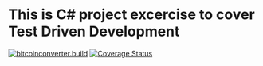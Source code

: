 # This is C# project excercise to cover Test Driven Development

[![bitcoinconverter.build](https://github.com/Dagim12/TDD-Bitcoin-Converter-App/actions/workflows/main.yml/badge.svg)](https://github.com/Dagim12/TDD-Bitcoin-Converter-App/actions/workflows/main.yml) [![Coverage Status](https://coveralls.io/repos/github/Dagim12/TDD-Bitcoin-Converter-App/badge.svg?branch=main)](https://coveralls.io/github/Dagim12/TDD-Bitcoin-Converter-App?branch=main)
